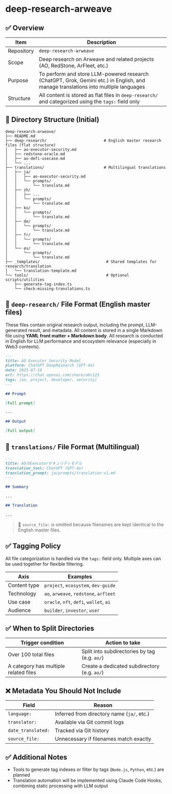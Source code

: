 # deep-research-arweave

## ✅ Overview

| Item       | Description                                                                                                                        |
| ---------- | ---------------------------------------------------------------------------------------------------------------------------------- |
| Repository | `deep-research-arweave`                                                                                                            |
| Scope      | Deep research on Arweave and related projects (AO, RedStone, ArFleet, etc.)                                                        |
| Purpose    | To perform and store LLM-powered research (ChatGPT, Grok, Gemini etc.) in English, and manage translations into multiple languages |
| Structure  | All content is stored as flat files in `deep-research/` and categorized using the `tags:` field only                               |

## 📁 Directory Structure (Initial)

```plaintext
deep-research-arweave/
├── README.md
├── deep-research/                         # English master research files (flat structure)
│   ├── ao-executor-security.md
│   ├── redstone-oracle.md
│   ├── ao-defi-usecase.md
│   └── ...
├── translations/                          # Multilingual translations
│   ├── ja/
│   │   ├── ao-executor-security.md
│   │   └── prompts/
│   │       └── translate.md
│   ├── zh/
│   │   ├── ...
│   │   └── prompts/
│   │       └── translate.md
│   ├── ko/
│   │   └── prompts/
│   │       └── translate.md
│   ├── de/
│   │   └── prompts/
│   │       └── translate.md
│   ├── fr/
│   │   └── prompts/
│   │       └── translate.md
│   └── es/
│       └── prompts/
│           └── translate.md
├── _templates/                             # Shared templates for research/translation
│   └── translation-template.md
└── tools/                                  # Optional scripts/utilities
    ├── generate-tag-index.ts
    └── check-missing-translations.ts
```

## 📝 `deep-research/` File Format (English master files)

These files contain original research output, including the prompt, LLM-generated result, and metadata.
All content is stored in a single Markdown file using **YAML front matter + Markdown body**.
All research is conducted in English for LLM performance and ecosystem relevance (especially in Web3 contexts).

```markdown
---
title: AO Executor Security Model
platform: ChatGPT DeepResearch (GPT-4o)
date: 2025-07-10
url: https://chat.openai.com/share/abc123
tags: [ao, project, developer, security]
---

## Prompt

[Full prompt]

---

## Output

[Full output]
```

## 📝 `translations/` File Format (Multilingual)

```markdown
---
title: AOのExecutorセキュリティモデル
translation_tool: ChatGPT (GPT-4o)
translation_prompt: ja/prompts/translation-v1.md
---

## Summary

...

## Translation

...
```

> 📝 `source_file:` is omitted because filenames are kept identical to the English master files.

## ✅ Tagging Policy

All file categorization is handled via the `tags:` field only.
Multiple axes can be used together for flexible filtering.

| Axis         | Examples                                |
| ------------ | --------------------------------------- |
| Content type | `project`, `ecosystem`, `dev-guide`     |
| Technology   | `ao`, `arweave`, `redstone`, `arfleet`  |
| Use case     | `oracle`, `nft`, `defi`, `wallet`, `ai` |
| Audience     | `builder`, `investor`, `user`           |

## ✅ When to Split Directories

| Trigger condition                     | Action to take                                |
| ------------------------------------- | --------------------------------------------- |
| Over 100 total files                  | Split into subdirectories by tag (e.g. `ao/`) |
| A category has multiple related files | Create a dedicated subdirectory (e.g. `ao/`)  |

## ❌ Metadata You Should Not Include

| Field              | Reason                                     |
| ------------------ | ------------------------------------------ |
| `language:`        | Inferred from directory name (`ja/`, etc.) |
| `translator:`      | Available via Git commit logs              |
| `date_translated:` | Tracked via Git history                    |
| `source_file:`     | Unnecessary if filenames match exactly     |

## ✅ Additional Notes

- Tools to generate tag indexes or filter by tags (`Node.js`, `Python`, etc.) are planned
- Translation automation will be implemented using Claude Code Hooks, combining static processing with LLM output
